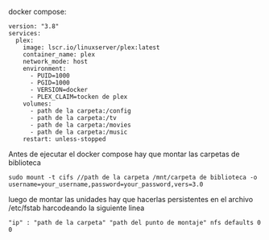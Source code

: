 docker compose:

```
version: "3.8"
services:
  plex:
    image: lscr.io/linuxserver/plex:latest
    container_name: plex
    network_mode: host
    environment:
      - PUID=1000
      - PGID=1000
      - VERSION=docker
      - PLEX_CLAIM=tocken de plex
    volumes:
      - path de la carpeta:/config
      - path de la carpeta:/tv
      - path de la carpeta:/movies
      - path de la carpeta:/music
    restart: unless-stopped
```

Antes de ejecutar el docker compose hay que montar las carpetas de biblioteca

```
sudo mount -t cifs //path de la carpeta /mnt/carpeta de biblioteca -o username=your_username,password=your_password,vers=3.0
```


luego de montar las unidades hay que hacerlas persistentes en el archivo /etc/fstab harcodeando  la siguiente linea

```
"ip" : "path de la carpeta" "path del punto de montaje" nfs defaults 0 0
```


